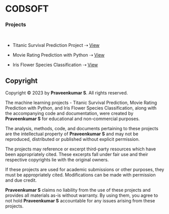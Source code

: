 # CODSOFT

### Projects
<br>

   +  Titanic Survival Prediction Project‎  ⇢  ‎<a href="https://github.com/PraveenSiva77/CODSOFT/tree/1fe8e3333a6dc72545acfe945b02b2c676b6db9b/Task1%20CODSOFT">View</a>
    
   +  Movie Rating Prediction with Python  ⇢  <a href="https://github.com/PraveenSiva77/CODSOFT/tree/1fe8e3333a6dc72545acfe945b02b2c676b6db9b/Task2%20CODSOFT">View</a>

   +  Iris Flower Species Classification  ⇢  <a href="https://github.com/PraveenSiva77/CODSOFT/tree/9db007c41947f995a9313c4784ff579434917edb/Task3%20CODSOFT">View</a>


## Copyright
Copyright © 2023 by **Praveenkumar S**. All rights reserved.

The machine learning projects - Titanic Survival Prediction, Movie Rating Prediction with Python, and Iris Flower Species Classification, along with the accompanying code and documentation, were created by **Praveenkumar S** for educational and non-commercial purposes.

The analysis, methods, code, and documents pertaining to these projects are the intellectual property of **Praveenkumar S** and may not be reproduced, distributed or published without explicit permission.

The projects may reference or excerpt third-party resources which have been appropriately cited. These excerpts fall under fair use and their respective copyrights lie with the original owners.

If these projects are used for academic submissions or other purposes, they must be appropriately cited. Modifications can be made with permission and due credit.

**Praveenkumar S** claims no liability from the use of these projects and provides all materials as-is without warranty. By using them, you agree to not hold **Praveenkumar S** accountable for any issues arising from these projects.